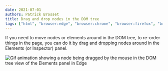 ```yaml
---
date: 2021-07-01
authors: Patrick Brosset
title: Drag and drop nodes in the DOM tree
tags: ["html", "browser:edge", "browser:chrome", "browser:firefox", "browser:safari"]
---
```

If you need to move nodes or elements around in the DOM tree, to re-order things in the page, you can do it by drag and dropping nodes around in the Elements (or Inspector) panel.

![Gif animation showing a node being dragged by the mouse in the DOM tree view of the Elements panel in Edge](/assets/img/drag-drop-dom-nodes.gif)